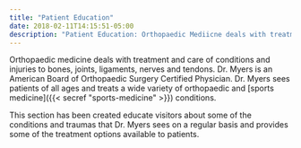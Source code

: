 ```yaml
---
title: "Patient Education"
date: 2018-02-11T14:15:51-05:00
description: "Patient Education: Orthopaedic Mediicne deals with treatment and care of conditions/injuries related to the bones, ligaments, joins, tendons, and nerves. Common injuries include ACL and meniscus tears in the knee, and rotator cuff or labral tears in the shoulder."
---
```


Orthopaedic medicine deals with treatment and care of conditions and injuries to bones, 
joints, ligaments, nerves and tendons. Dr. Myers is an American Board of Orthopaedic 
Surgery Certified Physician. Dr. Myers sees patients of all ages and treats a wide variety 
of orthopaedic and [sports medicine]({{< secref "sports-medicine" >}}) conditions.

This section has been created educate visitors about some of the conditions and traumas 
that Dr. Myers sees on a regular basis and provides some of the treatment options 
available to patients.
